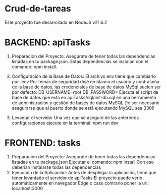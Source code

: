 # Crud-de-tareas
Este proyecto fue desarrollado en NodeJS v21.6.2

# BACKEND: apiTasks
1. Preparación del Proyecto:
Asegúrate de tener todas las dependencias listadas en tu package.json.
Estas dependencias se instalan con el comando: npm install. 

2. Configuración de la Base de Datos:
El archivo env tiene que cambiarlo por .env 
Por temas de seguridad dejé en blanco el usuario y contraseña de la base de datos, las credenciales de base de datos MySql suelen ser por defecto:
DB_USERNAME=root
DB_PASSWORD= 
Ejecuta el script de base de datos que está en apiTasks/sql/init-db.sql en una herramienta de administración y gestión de bases de datos MySQL 
De ser necesario asegurarse que el puerto donde se está ejecutando MySQL sea 3306 
3. Levantar el servidor
Una vez que se aseguró de las anteriores configuraciones ejecute en la terminal: npm run dev 

# FRONTEND: tasks
1. Preparación del Proyecto:
Asegúrate de tener todas las dependencias listadas en tu package.json 
Ejecutar el comando: npm install 
Con eso deberian instalarse todas las dependencias 
2. Ejecución de la Aplicación: 
Antes de desplegar la aplicación, tiene que tener levantado el servidor de apiTasks 
El proyecto puede verlo automáticamente en navegador Edge o caso contrario poner la url: localhost:3000 
